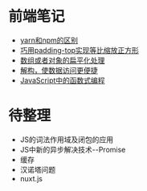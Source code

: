 
# 前端笔记


* [yarn和npm的区别](notes/YARN.md)
* [巧用padding-top实现等比缩放正方形](notes/square.md)
* [数组或者对象的扁平化处理](notes/flatten.md)
* [解构，使数据访问更便捷](notes/destruction.md)
* [JavaScript中的函数式编程](notes/FunctionalProgramming.md)

# 待整理
* JS的词法作用域及闭包的应用
* JS中新的异步解决技术--Promise 
* 缓存
* 汉诺塔问题
* nuxt.js
